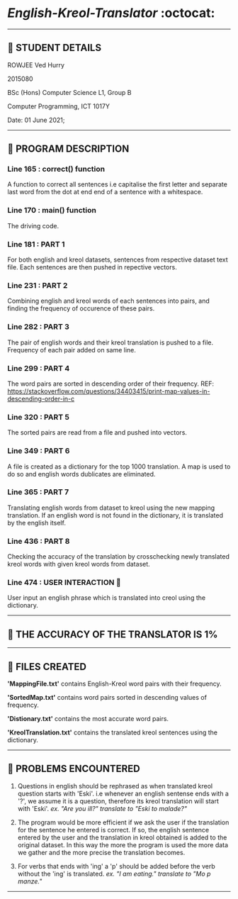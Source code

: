 # _English-Kreol-Translator_ :octocat:

---

## :raising_hand: STUDENT DETAILS

ROWJEE Ved Hurry

2015080

BSc (Hons) Computer Science L1, Group B

Computer Programming, ICT 1017Y

Date: 01 June 2021;

---

## :scroll: PROGRAM DESCRIPTION

### Line 165 : correct() function

A function to correct all sentences i.e capitalise the first letter and separate last word
from the dot at end end of a sentence with a whitespace.

### Line 170 : main() function

The driving code.

### Line 181 : PART 1

For both english and kreol datasets, sentences from respective dataset text file.
Each sentences are then pushed in repective vectors.

### Line 231 : PART 2

Combining english and kreol words of each sentences into pairs,
and finding the frequency of occurence of these pairs.

### Line 282 : PART 3

The pair of english words and their kreol translation is pushed to a file.
Frequency of each pair added on same line.

### Line 299 : PART 4

The word pairs are sorted in descending order of their frequency.
REF: https://stackoverflow.com/questions/34403415/print-map-values-in-descending-order-in-c

### Line 320 : PART 5

The sorted pairs are read from a file and pushed into vectors.

### Line 349 : PART 6

A file is created as a dictionary for the top 1000 translation. A map is used to do so and english words dublicates are eliminated.

### Line 365 : PART 7

Translating english words from dataset to kreol using the new mapping translation. If an english word is not found in the dictionary, it is translated by the english itself.

### Line 436 : PART 8

Checking the accuracy of the translation by crosschecking newly translated kreol words with given kreol words from dataset.

### Line 474 : USER INTERACTION :space_invader:

User input an english phrase which is translated into creol using the dictionary.

---

## :dart: THE ACCURACY OF THE TRANSLATOR IS 1%

---

## :open_file_folder: FILES CREATED

**'MappingFile.txt'** contains English-Kreol word pairs with their frequency.

**'SortedMap.txt'** contains word pairs sorted in descending values of frequency.

**'Distionary.txt'** contains the most accurate word pairs.

**'KreolTranslation.txt'** contains the translated kreol sentences using the dictionary.

---

## :name_badge: PROBLEMS ENCOUNTERED

1.  Questions in english should be rephrased as when translated kreol question starts with 'Eski'.
    i.e whenever an english sentense ends with a '?', we assume it is a question,
    therefore its kreol translation will start with 'Eski'.
    _ex. "Are you ill?" translate to "Eski to malade?"_

2.  The program would be more efficient if we ask the user if the translation for the sentence he entered is correct.
    If so, the english sentence entered by the user and the translation in kreol obtained is added to the original dataset.
    In this way the more the program is used the more data we gather and the more precise the translation becomes.

3.  For verbs that ends with 'ing' a 'p' should be added before the verb without the 'ing' is translated.
    _ex. "I am eating." translate to "Mo p manze."_

---
